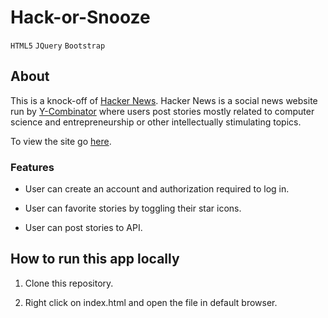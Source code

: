 # Hack-or-Snooze

`HTML5` `JQuery` `Bootstrap`

## About

This is a knock-off of [Hacker News]('https://news.ycombinator.com/'). Hacker News is a social news website run by [Y-Combinator]('https://www.ycombinator.com/') where users post stories mostly related to computer science and entrepreneurship or other intellectually stimulating topics.

To view the site go [here](https://kelleysharp-hackorsnooze.netlify.com/).

### Features

- User can create an account and authorization required to log in.

- User can favorite stories by toggling their star icons.

- User can post stories to API.

## How to run this app locally

1. Clone this repository.

2. Right click on index.html and open the file in default browser.
